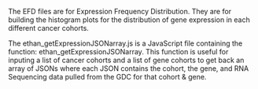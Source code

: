 The EFD files are for Expression Frequency Distribution. They are for building the histogram plots for the distribution 
of gene expression in each different cancer cohorts.

The ethan_getExpressionJSONarray.js is a JavaScript file containing the function: ethan_getExpressionJSONarray. This function
is useful for inputing a list of cancer cohorts and a list of gene cohorts to get back an array of JSONs where each JSON
contains the cohort, the gene, and RNA Sequencing data pulled from the GDC for that cohort & gene.
